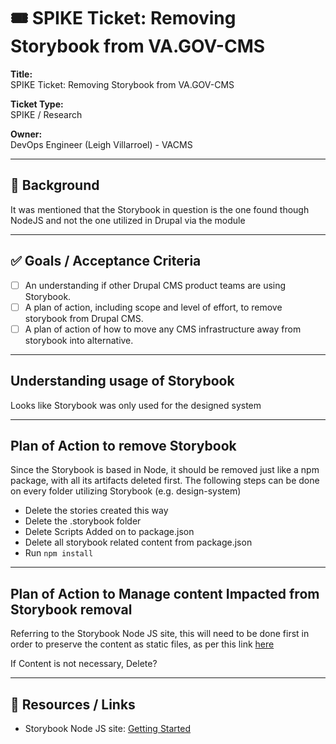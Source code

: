 # 🎟️ SPIKE Ticket: Removing Storybook from VA.GOV-CMS 

**Title:**  
SPIKE Ticket: Removing Storybook from VA.GOV-CMS 

**Ticket Type:**  
SPIKE / Research

**Owner:**  
DevOps Engineer (Leigh Villarroel) - VACMS

---

## 📝 Background

It was mentioned that the Storybook in question is the one found though NodeJS and not the one utilized in Drupal via the module

---

## ✅ Goals / Acceptance Criteria
- [ ] An understanding if other Drupal CMS product teams are using Storybook. 
- [ ] A plan of action, including scope and level of effort, to remove storybook from Drupal CMS. 
- [ ] A plan of action of how to move any CMS infrastructure away from storybook into alternative. 

---

## Understanding usage of Storybook
Looks like Storybook was only used for the designed system

---

## Plan of Action to remove Storybook
Since the Storybook is based in Node, it should be removed just like a npm package, with all its artifacts deleted first. The following steps can
be done on every folder utilizing Storybook (e.g. design-system)
- Delete the stories created this way
- Delete the .storybook folder
- Delete Scripts Added on to package.json
- Delete all storybook related content from package.json
- Run `npm install`

---

## Plan of Action to Manage content Impacted from Storybook removal
Referring to the Storybook Node JS site, this will need to be done first in order to preserve the content as static files, as per this link [here](https://storybook.js.org/docs/sharing/publish-storybook)

If Content is not necessary, Delete?


---

## 🔗 Resources / Links

- Storybook Node JS site: [Getting Started](https://storybook.js.org/docs/get-started/install)
